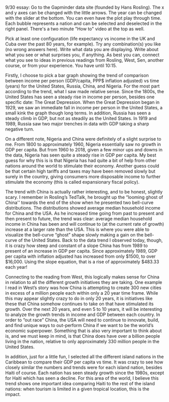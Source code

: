 9/30 essay: Go to the Gapminder data site (founded by Hans Rosling). The x and y axes can be changed with the little arrows. The year can be changed with the slider at the bottom. You can even have the plot play through time. Each bubble represents a nation and can be selected and deselected in the right panel. There's a two minute "How to" video at the top as well.

Pick at least one configuration (life expectancy vs income in the UK and Cuba over the past 80 years, for example). Try any combination(s) you like (no wrong answers here). Write what data you are displaying. Write about what you see or what surprises you, if anything. As best you can, connect what you see to ideas in previous readings from Rosling, West, Sen, another course, or from your experience. You have until 10:15.


Firstly, I choose to pick a bar graph showing the trend of comparison between income per person (GDP/capita, PPP$ inflation adjusted) vs time (years) for the United States, Russia, China, and Nigeria. For the most part according to the trend, what I saw made relative sense. Since the 1800s, the United States has seen a steady rise in income per person, besides one specific date: The Great Depression. When the Great Depression began in 1929, we saw an immediate fall in income per person in the United States, a small kink the graph though long terms. In addition, Russia has seen a steady climb in GDP, but not as steadily as the United States. In 1919 and 1989, Russia saw two major trenches in data with GDP taking a sharp negative turn. 

On a different note, Nigeria and China were definitely of a slight surprise to me. From 1800 to approximately 1960, Nigeria essentially saw no growth in GDP per capita. But from 1960 to 2018, given a few minor ups and downs in the data, Nigeria has seen quite a steady rise in GDP per capita. My best guess for why this is is that Nigeria has had quite a bit of help from other nations around the world to stimulate their economy. Another guess could be that certain high tariffs and taxes may have been removed slowly but surely in the country, giving consumers more disposable income to further stimulate the economy (this is called expansionary fiscal policy).

The trend with China is actually rather interesting, and to be honest, slightly scary. I remember in Rosling’s TedTalk, he brought up the “looming ghost of China'' towards the end of the show when he presented two bell-curve distributions. The distributions showed average median household income for China and the USA. As he increased time going from past to present and then present to future, the trend was clear: average median household income in China has been and will continue to (at the current rate of growth) increase at a larger rate than the USA. This is where you were able to visualize the bell-curve “ghost” shape slowly making a gain on the bell-curve of the United States. Back to the data trend I observed today, though, it is crazy how steep and constant of a slope China has from 1989 to present of an increase in GDP per capita. Since approximately 1989, GDP per capita with inflation adjusted has increased from only $1500, to over $16,000. Using the slope equation, that is a rise of approximately $483.33 each year! 

Connecting to the reading from West, this logically makes sense for China in relation to all the different growth initiatives they are taking. One example I read in West’s story was how China is attempting to create 300 new cities in excess of a million people each within only a 20 year time frame. While this may appear slightly crazy to do in only 20 years, it is initiatives like these that China somehow continues to take on that have stimulated its growth. Over the next 20 years, and even 5 to 10 years, it will be interesting to analyze the growth trends in income and GDP between each country. In order to “out race” China, the USA will need to continue to innovate, build, and find unique ways to out-perform China if we want to be the world’s economic superpower. Something that is also very important to think about is, and we must keep in mind, is that China does have over a billion people living in the nation, relative to only approximately 330 million people in the United States.

In addition, just for a little fun, I selected all the different island nations in the Caribbean to compare their GDP per capita vs time. It was crazy to see how closely similar the numbers and trends were for each island nation, besides Haiti of course. Each nation has seen steady growth since the 1980s, except for Haiti which has seen a decline. For this area of the world, I believe this trend shows one important idea comparing Haiti to the rest of the island nations: when tourism is limited in a given tropical location, this is the impact.
